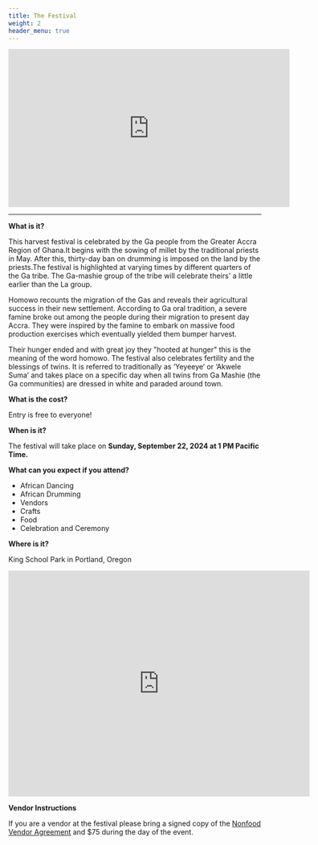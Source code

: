 ```yaml
---
title: The Festival
weight: 2
header_menu: true
---
```


<iframe width="560" height="315" src="https://www.youtube.com/embed/YXw57FJ3HQE?si=1kKZQnlWponyo8lR" title="YouTube video player" frameborder="0" allow="accelerometer; autoplay; clipboard-write; encrypted-media; gyroscope; picture-in-picture; web-share" allowfullscreen>\</iframe>

***

**What is it?**

This harvest festival is celebrated by the Ga people from the Greater Accra Region of Ghana.It begins with the sowing of millet by the traditional priests in May. After this, thirty-day ban on drumming is imposed on the land by the priests.The festival is highlighted at varying times by different quarters of the Ga tribe. The Ga-mashie group of the tribe will celebrate theirs' a little earlier than the La group.

Homowo recounts the migration of the Gas and reveals their agricultural success in their new settlement. According to Ga oral tradition, a severe famine broke out among the people during their migration to present day Accra. They were inspired by the famine to embark on massive food production exercises which eventually yielded them bumper harvest.

Their hunger ended and with great joy they "hooted at hunger" this is the meaning of the word homowo. The festival also celebrates fertility and the blessings of twins. It is referred to traditionally as ‘Yeyeeye’ or ‘Akwele Suma’ and takes place on a specific day when all twins from Ga Mashie (the Ga communities) are dressed in white and paraded around town.

**What is the cost?**

Entry is free to everyone!

**When is it?**

The festival will take place on **Sunday, September 22, 2024 at 1 PM Pacific Time.**

**What can you expect if you attend?**

* African Dancing
* African Drumming
* Vendors
* Crafts
* Food
* Celebration and Ceremony

**Where is it?**

King School Park in Portland, Oregon

<iframe src="https://www.google.com/maps/embed?pb=!1m14!1m8!1m3!1d11174.648741758769!2d-122.6595742!3d45.5571208!3m2!1i1024!2i768!4f13.1!3m3!1m2!1s0x0%3A0x88facdfc7c141e36!2sKing%20School%20Park!5e0!3m2!1sen!2sus!4v1660000573246!5m2!1sen!2sus" width="600" height="450" style="border:0;" allowfullscreen="" loading="lazy" referrerpolicy="no-referrer-when-downgrade"></iframe>

**Vendor Instructions**

If you are a vendor at the festival please bring a signed copy of the [Nonfood Vendor Agreement](/images/htf_nonfood_vendor-agreement_2022.pdf) and $75 during the day of the event.

